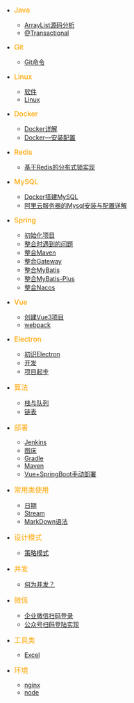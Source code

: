 
- <font style="color:orange;font-size:16px;font-weight:500">Java</font>
  - [ArrayList源码分析](/java/ArrayList源码分析.md)
  - [@Transactional](java/@Transactional.md)

- <font style="color:orange;font-size:16px;font-weight:500">Git</font>
  - [Git命令](/Git/Git命令.md)

- <font style="color:orange;font-size:16px;font-weight:500">Linux</font>
  - [软件](/Linux/软件.md)
  - [Linux](/Linux/Linux.md)

- <font style="color:orange;font-size:16px;font-weight:500">Docker</font>
  - [Docker详解](/docker/Docker详解.md)
  - [Docker—安装配置](/docker/Docker—安装配置.md)
  
- <font style="color:orange;font-size:16px;font-weight:500">Redis</font>
  - [基于Redis的分布式锁实现](/redis/基于Redis的分布式锁实现.md)

- <font style="color:orange;font-size:16px;font-weight:500">MySQL</font>
  - [Docker搭建MySQL](/mysql/Docker搭建MySQL.md)
  - [阿里云服务器的Mysql安装与配置详解](/mysql/阿里云服务器的Mysql安装与配置详解.md)

- <font style="color:orange;font-size:16px;font-weight:500">Spring</font>
  - [初始化项目](/Spring/初始化项目.md)
  - [整合时遇到的问题](/Spring/整合时遇到的问题.md)
  - [整合Maven](/Spring/整合Maven.md)
  - [整合Gateway](/Spring/整合Gateway.md)
  - [整合MyBatis](/Spring/整合MyBatis.md)
  - [整合MyBatis-Plus](/Spring/整合MyBatis-Plus.md)
  - [整合Nacos](/Spring/整合Nacos.md)

- <font style="color:orange;font-size:16px;font-weight:500">Vue</font>
  - [创建Vue3项目](/Vue/创建Vue3项目.md)
  - [webpack](/Vue/webpack.md)

- <font style="color:orange;font-size:16px;font-weight:500">Electron</font>
  - [初识Electron](/electron/初识Electron.md)
  - [开发](/electron/开发.md)
  - [项目起步](/electron/项目起步.md)

- <font style="color:orange;font-size:16px;font-weight:500">算法</font>
  - [栈与队列](java/栈与队列.md)
  - [链表](java/链表.md)

- <font style="color:orange;font-size:16px;font-weight:500">部署</font>
  - [Jenkins](/部署/Jenkins.md)
  - [图床](/部署/图床.md)
  - [Gradle](/部署/gradle.md)
  - [Maven](/部署/Maven.md)
  - [Vue+SpringBoot手动部署](/部署/Vue+SpringBoot手动部署.md)

- <font style="color:orange;font-size:16px;font-weight:500">常用类使用</font>
  - [日期](/常用类使用/日期.md)
  - [Stream](/常用类使用/Stream.md)
  - [MarkDown语法](/常用类使用/MarkDown语法.md)

- <font style="color:orange;font-size:16px;font-weight:500">设计模式</font>
  - [策略模式](/设计模式/策略模式.md)

- <font style="color:orange;font-size:16px;font-weight:500">并发</font>
  - [何为并发？](/并发/何为并发？.md)

- <font style="color:orange;font-size:16px;font-weight:500">微信</font>
  - [企业微信扫码登录](/wechat/企业微信扫码登录.md)
  - [公众号扫码登陆实现](/wechat/公众号扫码登陆实现.md)

- <font style="color:orange;font-size:16px;font-weight:500">工具类</font>
  - [Excel](/工具类/Excel.md)

- <font style="color:orange;font-size:16px;font-weight:500">环境</font>
  - [nginx](/环境/nginx.md)
  - [node](/环境/node.md)
 


